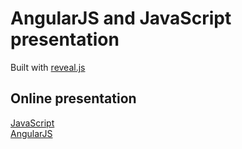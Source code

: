 # AngularJS and JavaScript presentation

Built with [reveal.js](http://lab.hakim.se/reveal-js/)

## Online presentation

[JavaScript](http://nagyadam2092.github.io/work/angularjs_presentation/js_basics/#/) <br />
[AngularJS](http://nagyadam2092.github.io/work/angularjs_presentation/angular_basics/#/)
